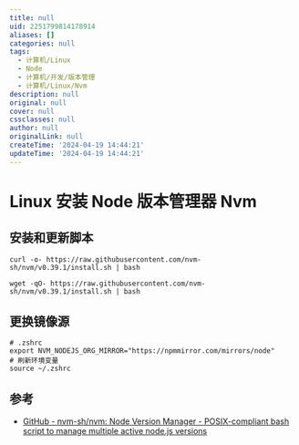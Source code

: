 ```yaml
---
title: null
uid: 2251799814178914
aliases: []
categories: null
tags:
  - 计算机/Linux
  - Node
  - 计算机/开发/版本管理
  - 计算机/Linux/Nvm
description: null
original: null
cover: null
cssclasses: null
author: null
originalLink: null
createTime: '2024-04-19 14:44:21'
updateTime: '2024-04-19 14:44:21'
---
```


# Linux 安装 Node 版本管理器 Nvm

## 安装和更新脚本

```shell
curl -o- https://raw.githubusercontent.com/nvm-sh/nvm/v0.39.1/install.sh | bash

wget -qO- https://raw.githubusercontent.com/nvm-sh/nvm/v0.39.1/install.sh | bash
```

## 更换镜像源

```shell
# .zshrc
export NVM_NODEJS_ORG_MIRROR="https://npmmirror.com/mirrors/node"
# 刷新环境变量
source ~/.zshrc

```

## 参考

- [GitHub - nvm-sh/nvm: Node Version Manager - POSIX-compliant bash script to manage multiple active node.js versions](https://github.com/nvm-sh/nvm)
